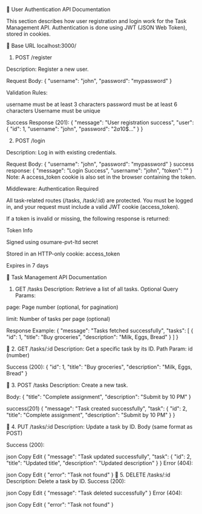 🔐 User Authentication API Documentation

This section describes how user registration and login work for the Task Management API. Authentication is done using JWT (JSON Web Token), stored in cookies.

🧱 Base URL localhost:3000/

1.  POST /register

Description: Register a new user.

Request Body:
{
"username": "john",
"password": "mypassword"
}

Validation Rules:

username must be at least 3 characters
password must be at least 6 characters
Username must be unique

Success Response (201):
{
"message": "User registration success",
"user": {
"id": 1,
"username": "john",
"password": "$2a$10$..."
}
}


 2. POST /login

Description: Log in with existing credentials.

Request Body:
{
  "username": "john",
  "password": "mypassword"
}
 success response:
{
  "message": "Login Success",
  "username": "john",
  "token": "<JWT Token>"
}
Note: A access_token cookie is also set in the browser containing the token.


Middleware: Authentication Required

All task-related routes (/tasks, /task/:id) are protected. You must be logged in, and your request must include a valid JWT cookie (access_token).

If a token is invalid or missing, the following response is returned:

 Token Info

Signed using osumare-pvt-ltd secret

Stored in an HTTP-only cookie: access_token

Expires in 7 days




📌 Task Management API Documentation

1. GET /tasks
Description: Retrieve a list of all tasks.
Optional Query Params:

page: Page number (optional, for pagination)

limit: Number of tasks per page (optional)

Response Example:
{
  "message": "Tasks fetched successfully",
  "tasks": [
    {
      "id": 1,
      "title": "Buy groceries",
      "description": "Milk, Eggs, Bread"
    }
  ]
}

🔹 2. GET /tasks/:id
Description: Get a specific task by its ID.
Path Param: id (number)

Success (200):
{
  "id": 1,
  "title": "Buy groceries",
  "description": "Milk, Eggs, Bread"
}

🔹 3. POST /tasks
Description: Create a new task.

Body:
{
  "title": "Complete assignment",
  "description": "Submit by 10 PM"
}
 
success(201)
{
  "message": "Task created successfully",
  "task": {
    "id": 2,
    "title": "Complete assignment",
    "description": "Submit by 10 PM"
  }
}


🔹 4. PUT /tasks/:id
Description: Update a task by ID.
Body (same format as POST)

Success (200):

json
Copy
Edit
{
  "message": "Task updated successfully",
  "task": {
    "id": 2,
    "title": "Updated title",
    "description": "Updated description"
  }
}
Error (404):

json
Copy
Edit
{ "error": "Task not found" }
🔹 5. DELETE /tasks/:id
Description: Delete a task by ID.
Success (200):

json
Copy
Edit
{ "message": "Task deleted successfully" }
Error (404):

json
Copy
Edit
{ "error": "Task not found" }


